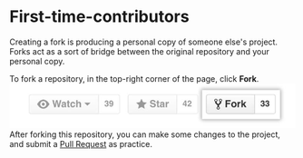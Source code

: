 # First-time-contributors
Creating a fork is producing a personal copy of someone else's project. Forks act as a sort of bridge between the original repository and your personal copy.

To fork a repository, in the top-right corner of the page, click <b>Fork</b>.
<img alt="PIC" src="fork_button.jpg" width="600"/> <br>
After forking this repository, you can make some changes to the project, and submit a <a href="https://github.com/GitHub-Students-Club/First-time-contributors/pulls">Pull Request</a> as practice.

